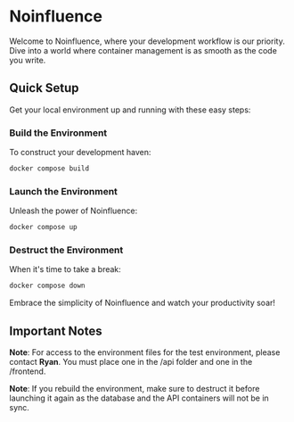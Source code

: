 # Noinfluence

Welcome to Noinfluence, where your development workflow is our priority. Dive into a world where container management is as smooth as the code you write.

## Quick Setup

Get your local environment up and running with these easy steps:

### Build the Environment

To construct your development haven:

```bash
docker compose build
```

### Launch the Environment

Unleash the power of Noinfluence:

```bash
docker compose up
```

### Destruct the Environment

When it's time to take a break:

```bash
docker compose down
```

Embrace the simplicity of Noinfluence and watch your productivity soar!

## Important Notes

**Note**: For access to the environment files for the test environment, please contact **Ryan**.
You must place one in the /api folder and one in the /frontend.

**Note**: If you rebuild the environment, make sure to destruct it before launching it again as the database and the API containers will not be in sync.